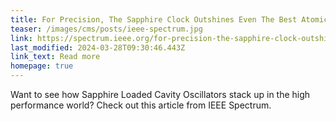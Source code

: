 ```yaml
---
title: For Precision, The Sapphire Clock Outshines Even The Best Atomic Clocks
teaser: /images/cms/posts/ieee-spectrum.jpg
link: https://spectrum.ieee.org/for-precision-the-sapphire-clock-outshines-even-the-best-atomic-clocks
last_modified: 2024-03-28T09:30:46.443Z
link_text: Read more
homepage: true
---
```


Want to see how Sapphire Loaded Cavity Oscillators stack up in the high performance world? Check out this article from IEEE Spectrum.
